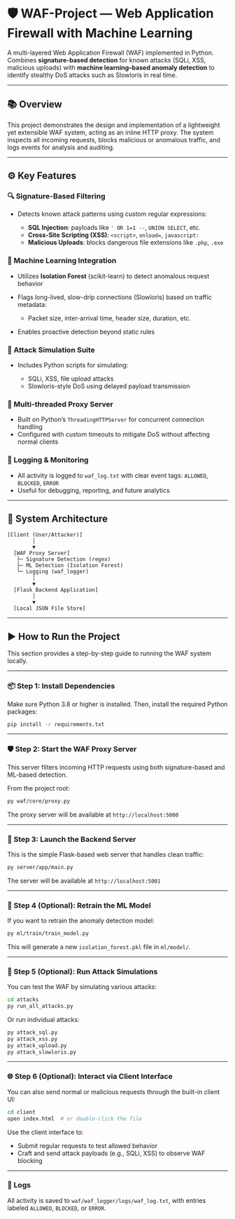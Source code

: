 # 🛡️ WAF-Project — Web Application Firewall with Machine Learning

A multi-layered Web Application Firewall (WAF) implemented in Python.
Combines **signature-based detection** for known attacks (SQLi, XSS, malicious uploads) with **machine learning–based anomaly detection** to identify stealthy DoS attacks such as Slowloris in real time.

---

## 📚 Overview

This project demonstrates the design and implementation of a lightweight yet extensible WAF system, acting as an inline HTTP proxy.
The system inspects all incoming requests, blocks malicious or anomalous traffic, and logs events for analysis and auditing.

---

## ⚙️ Key Features

### 🔍 Signature-Based Filtering

* Detects known attack patterns using custom regular expressions:

  * **SQL Injection**: payloads like `' OR 1=1 --`, `UNION SELECT`, etc.
  * **Cross-Site Scripting (XSS)**: `<script>`, `onload=`, `javascript:`
  * **Malicious Uploads**: blocks dangerous file extensions like `.php`, `.exe`

### 🤖 Machine Learning Integration

* Utilizes **Isolation Forest** (scikit-learn) to detect anomalous request behavior
* Flags long-lived, slow-drip connections (Slowloris) based on traffic metadata:

  * Packet size, inter-arrival time, header size, duration, etc.
* Enables proactive detection beyond static rules

### 🧪 Attack Simulation Suite

* Includes Python scripts for simulating:

  * SQLi, XSS, file upload attacks
  * Slowloris-style DoS using delayed payload transmission

### 🧵 Multi-threaded Proxy Server

* Built on Python’s `ThreadingHTTPServer` for concurrent connection handling
* Configured with custom timeouts to mitigate DoS without affecting normal clients

### 📝 Logging & Monitoring

* All activity is logged to `waf_log.txt` with clear event tags: `ALLOWED`, `BLOCKED`, `ERROR`
* Useful for debugging, reporting, and future analytics

---

## 🧩 System Architecture

```text
[Client (User/Attacker)]
        │
        ▼
  [WAF Proxy Server]
   ├─ Signature Detection (regex)
   ├─ ML Detection (Isolation Forest)
   └─ Logging (waf_logger)
        │
        ▼
  [Flask Backend Application]
        │
        ▼
  [Local JSON File Store]
```

---

## ▶️ How to Run the Project

This section provides a step-by-step guide to running the WAF system locally.

---

### 📦 Step 1: Install Dependencies

Make sure Python 3.8 or higher is installed. Then, install the required Python packages:

```bash
pip install -r requirements.txt
```

---

### 🛡️ Step 2: Start the WAF Proxy Server

This server filters incoming HTTP requests using both signature-based and ML-based detection.

From the project root:

```bash
py waf/core/proxy.py
```
The proxy server will be available at `http://localhost:5000`

---

### 🔧 Step 3: Launch the Backend Server

This is the simple Flask-based web server that handles clean traffic:

```bash
py server/app/main.py
```

The server will be available at `http://localhost:5001`

---

### 🧠 Step 4 (Optional): Retrain the ML Model

If you want to retrain the anomaly detection model:

```bash
py ml/train/train_model.py
```

This will generate a new `isolation_forest.pkl` file in `ml/model/`.

---

### 🧪 Step 5 (Optional): Run Attack Simulations

You can test the WAF by simulating various attacks:

```bash
cd attacks
py run_all_attacks.py
```

Or run individual attacks:

```bash
py attack_sql.py
py attack_xss.py
py attack_upload.py
py attack_slowloris.py
```

---

### 🌐 Step 6 (Optional): Interact via Client Interface

You can also send normal or malicious requests through the built-in client UI:

```bash
cd client
open index.html  # or double-click the file
```

Use the client interface to:

* Submit regular requests to test allowed behavior
* Craft and send attack payloads (e.g., SQLi, XSS) to observe WAF blocking

---

### 📝 Logs

All activity is saved to `waf/waf_logger/logs/waf_log.txt`, with entries labeled `ALLOWED`, `BLOCKED`, or `ERROR`.
